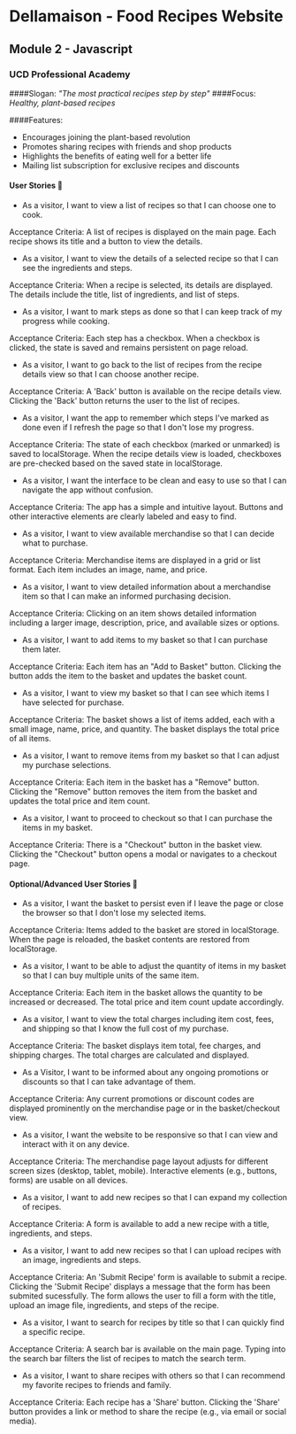 # Dellamaison - Food Recipes Website

## Module 2 - Javascript

### UCD Professional Academy

####Slogan: *"The most practical recipes step by step"*
####Focus: *Healthy, plant-based recipes*

####Features:
- Encourages joining the plant-based revolution
- Promotes sharing recipes with friends and shop products
- Highlights the benefits of eating well for a better life
- Mailing list subscription for exclusive recipes and discounts


#### User Stories 🍏

- As a visitor, I want to view a list of recipes so that I can choose one to cook.

Acceptance Criteria:
A list of recipes is displayed on the main page.
Each recipe shows its title and a button to view the details.

- As a visitor, I want to view the details of a selected recipe so that I can see the ingredients and steps.

Acceptance Criteria:
When a recipe is selected, its details are displayed.
The details include the title, list of ingredients, and list of steps.

- As a visitor, I want to mark steps as done so that I can keep track of my progress while cooking.

Acceptance Criteria:
Each step has a checkbox.
When a checkbox is clicked, the state is saved and remains persistent on page reload.

- As a visitor, I want to go back to the list of recipes from the recipe details view so that I can choose another recipe.

Acceptance Criteria:
A 'Back' button is available on the recipe details view.
Clicking the 'Back' button returns the user to the list of recipes.

- As a visitor, I want the app to remember which steps I've marked as done even if I refresh the page so that I don't lose my progress.

Acceptance Criteria:
The state of each checkbox (marked or unmarked) is saved to localStorage.
When the recipe details view is loaded, checkboxes are pre-checked based on the saved state in localStorage.

- As a visitor, I want the interface to be clean and easy to use so that I can navigate the app without confusion.

Acceptance Criteria:
The app has a simple and intuitive layout.
Buttons and other interactive elements are clearly labeled and easy to find.

- As a visitor, I want to view available merchandise so that I can decide what to purchase.
  
Acceptance Criteria:
Merchandise items are displayed in a grid or list format.
Each item includes an image, name, and price.

- As a visitor, I want to view detailed information about a merchandise item so that I can make an informed purchasing decision.
  
Acceptance Criteria:
Clicking on an item shows detailed information including a larger image, description, price, and available sizes or options.

- As a visitor, I want to add items to my basket so that I can purchase them later.
  
Acceptance Criteria:
Each item has an "Add to Basket" button.
Clicking the button adds the item to the basket and updates the basket count.


- As a visitor, I want to view my basket so that I can see which items I have selected for purchase.
  
Acceptance Criteria:
The basket shows a list of items added, each with a small image, name, price, and quantity.
The basket displays the total price of all items.

- As a visitor, I want to remove items from my basket so that I can adjust my purchase selections.
  
Acceptance Criteria:
Each item in the basket has a "Remove" button.
Clicking the "Remove" button removes the item from the basket and updates the total price and item count.

- As a visitor, I want to proceed to checkout so that I can purchase the items in my basket.
  
Acceptance Criteria:
There is a "Checkout" button in the basket view.
Clicking the "Checkout" button opens a modal or navigates to a checkout page.

#### Optional/Advanced User Stories 🍔

- As a visitor, I want the basket to persist even if I leave the page or close the browser so that I don't lose my selected items.
  
Acceptance Criteria:
Items added to the basket are stored in localStorage.
When the page is reloaded, the basket contents are restored from localStorage.

- As a visitor, I want to be able to adjust the quantity of items in my basket so that I can buy multiple units of the same item.
  
Acceptance Criteria:
Each item in the basket allows the quantity to be increased or decreased.
The total price and item count update accordingly.

- As a visitor, I want to view the total charges including item cost, fees, and shipping so that I know the full cost of my purchase.
  
Acceptance Criteria:
The basket displays item total, fee charges, and shipping charges.
The total charges are calculated and displayed.

- As a Visitor, I want to be informed about any ongoing promotions or discounts so that I can take advantage of them.
  
Acceptance Criteria:
Any current promotions or discount codes are displayed prominently on the merchandise page or in the basket/checkout view.

- As a visitor, I want the website to be responsive so that I can view and interact with it on any device.
  
Acceptance Criteria:
The merchandise page layout adjusts for different screen sizes (desktop, tablet, mobile).
Interactive elements (e.g., buttons, forms) are usable on all devices.

- As a visitor, I want to add new recipes so that I can expand my collection of recipes.

Acceptance Criteria:
A form is available to add a new recipe with a title, ingredients, and steps.

- As a visitor, I want to add new recipes so that I can upload recipes with an image, ingredients and steps.

Acceptance Criteria:
An 'Submit Recipe' form is available to submit a recipe.
Clicking the 'Submit Recipe' displays a message that the form has been submited sucessfully.
The form allows the user to fill a form with the title, upload an image file, ingredients, and steps of the recipe.

- As a visitor, I want to search for recipes by title so that I can quickly find a specific recipe.

Acceptance Criteria:
A search bar is available on the main page.
Typing into the search bar filters the list of recipes to match the search term.

- As a visitor, I want to share recipes with others so that I can recommend my favorite recipes to friends and family.

Acceptance Criteria:
Each recipe has a 'Share' button.
Clicking the 'Share' button provides a link or method to share the recipe (e.g., via email or social media).
